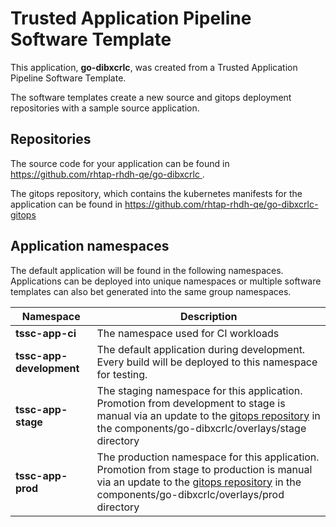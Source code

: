 # Trusted Application Pipeline Software Template

This application, **go-dibxcrlc**, was created from a Trusted Application Pipeline Software Template.

The software templates create a new source and gitops deployment repositories with a sample source application. 

## Repositories

The source code for your application can be found in [https://github.com/rhtap-rhdh-qe/go-dibxcrlc ](https://github.com/rhtap-rhdh-qe/go-dibxcrlc ).
 
The gitops repository, which contains the kubernetes manifests for the application can be found in 
[https://github.com/rhtap-rhdh-qe/go-dibxcrlc-gitops ](https://github.com/rhtap-rhdh-qe/go-dibxcrlc-gitops ) 

## Application namespaces 

The default application will be found in the following namespaces. Applications can be deployed into unique namespaces or multiple software templates can also bet generated into the same group namespaces.  

|  Namespace   |  Description   |  
| -------- | -------- |
| **tssc-app-ci** | The namespace used for CI workloads |
| **tssc-app-development** | The default application during development. Every build will be deployed to this namespace for testing. |
| **tssc-app-stage** | The staging namespace for this application. Promotion from development to stage is manual via an update to the [gitops repository](https://github.com/rhtap-rhdh-qe/go-dibxcrlc-gitops ) in the components/go-dibxcrlc/overlays/stage directory |
| **tssc-app-prod** | The production namespace for this application. Promotion from stage to production is manual via an update to the [gitops repository](https://github.com/rhtap-rhdh-qe/go-dibxcrlc-gitops ) in the components/go-dibxcrlc/overlays/prod directory |
